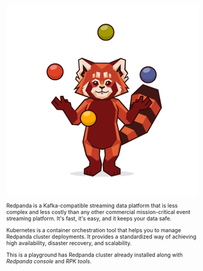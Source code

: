 ![Juggling Panda](./images/reppanda-juggling.png)

Redpanda is a Kafka-compatible streaming data platform that is less complex and less costly than any other commercial mission-critical event streaming platform. It's fast, it's easy, and it keeps your data safe.

Kubernetes is a container orchestration tool that helps you to manage Redpanda cluster deployments. It provides a standardized way of achieving high availability, disaster recovery, and scalability.

This is a playground has Redpanda cluster already installed along with *Redpanda console* and *RPK tools*. 
